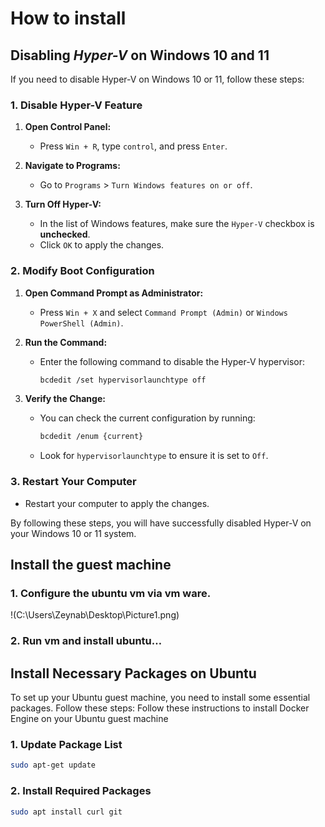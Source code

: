 # How to install


## Disabling _Hyper-V_ on Windows 10 and 11
If you need to disable Hyper-V on Windows 10 or 11, follow these steps:

### 1. Disable Hyper-V Feature

1. **Open Control Panel:**
   - Press `Win + R`, type `control`, and press `Enter`.

2. **Navigate to Programs:**
   - Go to `Programs` > `Turn Windows features on or off`.

3. **Turn Off Hyper-V:**
   - In the list of Windows features, make sure the `Hyper-V` checkbox is **unchecked**.
   - Click `OK` to apply the changes.

### 2. Modify Boot Configuration

1. **Open Command Prompt as Administrator:**
   - Press `Win + X` and select `Command Prompt (Admin)` or `Windows PowerShell (Admin)`.

2. **Run the Command:**
   - Enter the following command to disable the Hyper-V hypervisor:
     ```bash
     bcdedit /set hypervisorlaunchtype off
     ```

3. **Verify the Change:**
   - You can check the current configuration by running:
     ```bash
     bcdedit /enum {current}
     ```
   - Look for `hypervisorlaunchtype` to ensure it is set to `Off`.

### 3. Restart Your Computer

- Restart your computer to apply the changes.



By following these steps, you will have successfully disabled Hyper-V on your Windows 10 or 11 system.



## Install the guest machine

### 1. Configure the ubuntu vm via vm ware.
!(C:\Users\Zeynab\Desktop\Picture1.png)
### 2. Run vm and install ubuntu…

## Install Necessary Packages on Ubuntu

To set up your Ubuntu guest machine, you need to install some essential packages. Follow these steps:
Follow these instructions to install Docker Engine on your Ubuntu guest machine

### 1. Update Package List

```bash
sudo apt-get update
```
### 2. Install Required Packages

```bash
sudo apt install curl git
```
